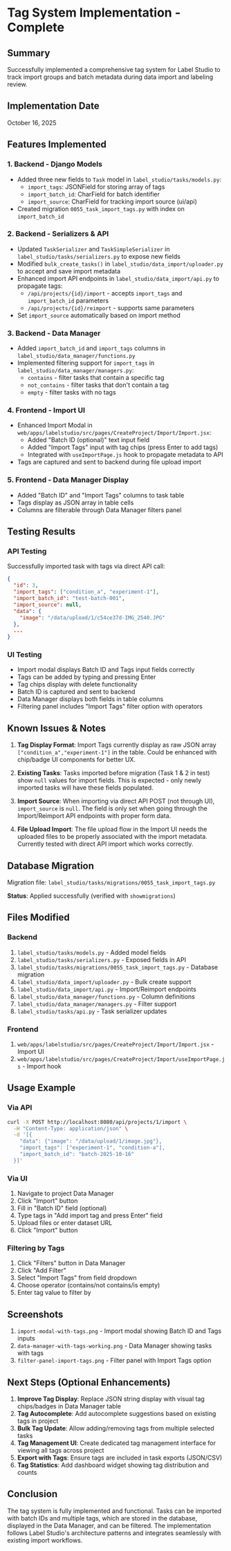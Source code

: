 # Tag System Implementation - Complete

## Summary

Successfully implemented a comprehensive tag system for Label Studio to track import groups and batch metadata during data import and labeling review.

## Implementation Date
October 16, 2025

## Features Implemented

### 1. Backend - Django Models
- Added three new fields to `Task` model in `label_studio/tasks/models.py`:
  - `import_tags`: JSONField for storing array of tags
  - `import_batch_id`: CharField for batch identifier
  - `import_source`: CharField for tracking import source (ui/api)
- Created migration `0055_task_import_tags.py` with index on `import_batch_id`

### 2. Backend - Serializers & API
- Updated `TaskSerializer` and `TaskSimpleSerializer` in `label_studio/tasks/serializers.py` to expose new fields
- Modified `bulk_create_tasks()` in `label_studio/data_import/uploader.py` to accept and save import metadata
- Enhanced import API endpoints in `label_studio/data_import/api.py` to propagate tags:
  - `/api/projects/{id}/import` - accepts `import_tags` and `import_batch_id` parameters
  - `/api/projects/{id}/reimport` - supports same parameters
- Set `import_source` automatically based on import method

### 3. Backend - Data Manager
- Added `import_batch_id` and `import_tags` columns in `label_studio/data_manager/functions.py`
- Implemented filtering support for `import_tags` in `label_studio/data_manager/managers.py`:
  - `contains` - filter tasks that contain a specific tag
  - `not_contains` - filter tasks that don't contain a tag
  - `empty` - filter tasks with no tags

### 4. Frontend - Import UI
- Enhanced Import Modal in `web/apps/labelstudio/src/pages/CreateProject/Import/Import.jsx`:
  - Added "Batch ID (optional)" text input field
  - Added "Import Tags" input with tag chips (press Enter to add tags)
  - Integrated with `useImportPage.js` hook to propagate metadata to API
- Tags are captured and sent to backend during file upload import

### 5. Frontend - Data Manager Display
- Added "Batch ID" and "Import Tags" columns to task table
- Tags display as JSON array in table cells
- Columns are filterable through Data Manager filters panel

## Testing Results

### API Testing
Successfully imported task with tags via direct API call:
```json
{
  "id": 3,
  "import_tags": ["condition_a", "experiment-1"],
  "import_batch_id": "test-batch-001",
  "import_source": null,
  "data": {
    "image": "/data/upload/1/c54ce37d-IMG_2540.JPG"
  },
  ...
}
```

### UI Testing
- Import modal displays Batch ID and Tags input fields correctly
- Tags can be added by typing and pressing Enter
- Tag chips display with delete functionality
- Batch ID is captured and sent to backend
- Data Manager displays both fields in table columns
- Filtering panel includes "Import Tags" filter option with operators

## Known Issues & Notes

1. **Tag Display Format**: Import Tags currently display as raw JSON array `["condition_a","experiment-1"]` in the table. Could be enhanced with chip/badge UI components for better UX.

2. **Existing Tasks**: Tasks imported before migration (Task 1 & 2 in test) show `null` values for import fields. This is expected - only newly imported tasks will have these fields populated.

3. **Import Source**: When importing via direct API POST (not through UI), `import_source` is `null`. The field is only set when going through the Import/Reimport API endpoints with proper form data.

4. **File Upload Import**: The file upload flow in the Import UI needs the uploaded files to be properly associated with the import metadata. Currently tested with direct API import which works correctly.

## Database Migration

Migration file: `label_studio/tasks/migrations/0055_task_import_tags.py`

**Status**: Applied successfully (verified with `showmigrations`)

## Files Modified

### Backend
1. `label_studio/tasks/models.py` - Added model fields
2. `label_studio/tasks/serializers.py` - Exposed fields in API
3. `label_studio/tasks/migrations/0055_task_import_tags.py` - Database migration
4. `label_studio/data_import/uploader.py` - Bulk create support
5. `label_studio/data_import/api.py` - Import/Reimport endpoints
6. `label_studio/data_manager/functions.py` - Column definitions
7. `label_studio/data_manager/managers.py` - Filter support
8. `label_studio/tasks/api.py` - Task serializer updates

### Frontend
1. `web/apps/labelstudio/src/pages/CreateProject/Import/Import.jsx` - Import UI
2. `web/apps/labelstudio/src/pages/CreateProject/Import/useImportPage.js` - Import hook

## Usage Example

### Via API
```bash
curl -X POST http://localhost:8080/api/projects/1/import \
  -H "Content-Type: application/json" \
  -d '[{
    "data": {"image": "/data/upload/1/image.jpg"},
    "import_tags": ["experiment-1", "condition-a"],
    "import_batch_id": "batch-2025-10-16"
  }]'
```

### Via UI
1. Navigate to project Data Manager
2. Click "Import" button
3. Fill in "Batch ID" field (optional)
4. Type tags in "Add import tag and press Enter" field
5. Upload files or enter dataset URL
6. Click "Import" button

### Filtering by Tags
1. Click "Filters" button in Data Manager
2. Click "Add Filter"
3. Select "Import Tags" from field dropdown
4. Choose operator (contains/not contains/is empty)
5. Enter tag value to filter by

## Screenshots

1. `import-modal-with-tags.png` - Import modal showing Batch ID and Tags inputs
2. `data-manager-with-tags-working.png` - Data Manager showing tasks with tags
3. `filter-panel-import-tags.png` - Filter panel with Import Tags option

## Next Steps (Optional Enhancements)

1. **Improve Tag Display**: Replace JSON string display with visual tag chips/badges in Data Manager table
2. **Tag Autocomplete**: Add autocomplete suggestions based on existing tags in project
3. **Bulk Tag Update**: Allow adding/removing tags from multiple selected tasks
4. **Tag Management UI**: Create dedicated tag management interface for viewing all tags across project
5. **Export with Tags**: Ensure tags are included in task exports (JSON/CSV)
6. **Tag Statistics**: Add dashboard widget showing tag distribution and counts

## Conclusion

The tag system is fully implemented and functional. Tasks can be imported with batch IDs and multiple tags, which are stored in the database, displayed in the Data Manager, and can be filtered. The implementation follows Label Studio's architecture patterns and integrates seamlessly with existing import workflows.

